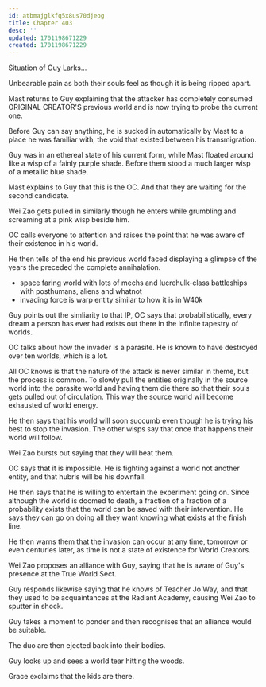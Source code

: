 ```yaml
---
id: atbmajglkfq5x8us70djeog
title: Chapter 403
desc: ''
updated: 1701198671229
created: 1701198671229
---
```


Situation of Guy Larks...

Unbearable pain as both their souls feel as though it is being ripped apart.

Mast returns to Guy explaining that the attacker has completely consumed ORIGINAL CREATOR'S previous world and is now trying to probe the current one.

Before Guy can say anything, he is sucked in automatically by Mast to a place he was familiar with, the void that existed between his transmigration.

Guy was in an ethereal state of his current form, while Mast floated around like a wisp of a fainly purple shade. Before them stood a much larger wisp of a metallic blue shade.

Mast explains to Guy that this is the OC. And that they are waiting for the second candidate.

Wei Zao gets pulled in similarly though he enters while grumbling and screaming at a pink wisp beside him.

OC calls everyone to attention and raises the point that he was aware of their existence in his world.

He then tells of the end his previous world faced displaying a glimpse of the years the preceded the complete annihalation.

- space faring world with lots of mechs and lucrehulk-class battleships with posthumans, aliens and whatnot
- invading force is warp entity similar to how it is in W40k

Guy points out the simliarity to that IP, OC says that probabilistically, every dream a person has ever had exists out there in the infinite tapestry of worlds.

OC talks about how the invader is a parasite. He is known to have destroyed over ten worlds, which is a lot.

All OC knows is that the nature of the attack is never similar in theme, but the process is common. To slowly pull the entities originally in the source world into the parasite world and having them die there so that their souls gets pulled out of circulation. This way the source world will become exhausted of world energy.

He then says that his world will soon succumb even though he is trying his best to stop the invasion. The other wisps say that once that happens their world will follow.

Wei Zao bursts out saying that they will beat them.

OC says that it is impossible. He is fighting against a world not another entity, and that hubris will be his downfall.

He then says that he is willing to entertain the experiment going on. Since although the world is doomed to death, a fraction of a fraction of a probability exists that the world can be saved with their intervention. He says they can go on doing all they want knowing what exists at the finish line.

He then warns them that the invasion can occur at any time, tomorrow or even centuries later, as time is not a state of existence for World Creators.

Wei Zao proposes an alliance with Guy, saying that he is aware of Guy's presence at the True World Sect.

Guy responds likewise saying that he knows of Teacher Jo Way, and that they used to be acquaintances at the Radiant Academy, causing Wei Zao to sputter in shock.

Guy takes a moment to ponder and then recognises that an alliance would be suitable.

The duo are then ejected back into their bodies.

Guy looks up and sees a world tear hitting the woods.

Grace exclaims that the kids are there.
